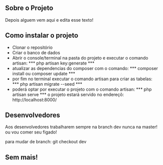 

## Sobre o Projeto

Depois alguem vem aqui e edita esse texto!

## Como instalar o projeto

- Clonar o repositório
- Criar o banco de dados
- Abrir o console/terminal na pasta do projeto e executar o comando artisan: *** php artisan key:generate ***
- atualizar as dependencias do composer com o comando: *** composer install ou composer update ***
- por fim no terminal executar o comando artisan para criar as tabelas: *** php artisan migrate --seed ***
- poderá optar por executar o projeto com o comando artisan: *** php artisan serve *** o projeto estará servido no endereçõ: http://localhost:8000/

## Desenvolvedores

Aos desenvolvedores trabalharem sempre na branch dev nunca na master! ou vou comer seu figado!

para mudar de branch:  git checkout dev

## Sem mais!

